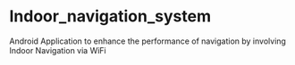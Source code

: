 # Indoor_navigation_system
Android Application to enhance the performance of navigation by involving Indoor Navigation via WiFi

